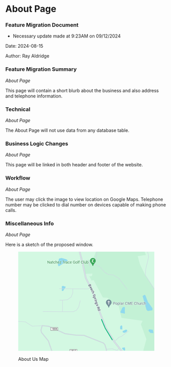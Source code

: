 # About Page

### Feature Migration Document

* Necessary update made at 9:23AM on 09/12/2024

Date: 2024-08-15

Author: Ray Aldridge

### Feature Migration Summary

_About Page_

This page will contain a short blurb about the business and also address and telephone information.

### Technical

_About Page_

The About Page will not use data from any database table.

### Business Logic Changes

_About Page_

This page will be linked in both header and footer of the website.

### Workflow

_About Page_

The user may click the image to view location on Google Maps. Telephone number may be clicked to dial number on devices capable of making phone calls.

### Miscellaneous Info

_About Page_

Here is a sketch of the proposed window.



<figure><img src="../.gitbook/assets/Sample_map.png" alt=""><figcaption><p>About Us Map</p></figcaption></figure>

